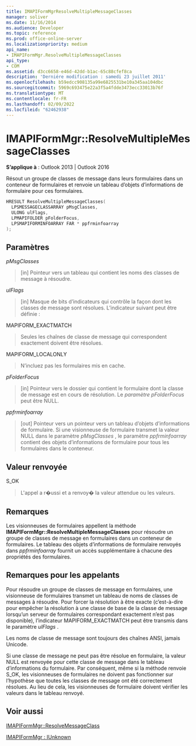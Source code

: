 ```yaml
---
title: IMAPIFormMgrResolveMultipleMessageClasses
manager: soliver
ms.date: 11/16/2014
ms.audience: Developer
ms.topic: reference
ms.prod: office-online-server
ms.localizationpriority: medium
api_name:
- IMAPIFormMgr.ResolveMultipleMessageClasses
api_type:
- COM
ms.assetid: d3cc6658-e46d-42dd-b1ac-65c88cfef8ca
description: 'Derniére modification : samedi 23 juillet 2011'
ms.openlocfilehash: b59edcc908135a99e6825531be10a345aa104dbc
ms.sourcegitcommit: 5969c693475e22a3f5a4fdde3473ecc33013b76f
ms.translationtype: MT
ms.contentlocale: fr-FR
ms.lasthandoff: 02/09/2022
ms.locfileid: "62462938"
---
```

# <a name="imapiformmgrresolvemultiplemessageclasses"></a>IMAPIFormMgr::ResolveMultipleMessageClasses

  
  
**S’applique à** : Outlook 2013 | Outlook 2016 
  
Résout un groupe de classes de message dans leurs formulaires dans un conteneur de formulaires et renvoie un tableau d’objets d’informations de formulaire pour ces formulaires.
  
```cpp
HRESULT ResolveMultipleMessageClasses(
  LPSMESSAGECLASSARRAY pMsgClasses,
  ULONG ulFlags,
  LPMAPIFOLDER pFolderFocus,
  LPSMAPIFORMINFOARRAY FAR * ppfrminfoarray
);
```

## <a name="parameters"></a>Paramètres

 _pMsgClasses_
  
> [in] Pointeur vers un tableau qui contient les noms des classes de message à résoudre.
    
 _ulFlags_
  
> [in] Masque de bits d’indicateurs qui contrôle la façon dont les classes de message sont résolues. L’indicateur suivant peut être définie :
    
MAPIFORM_EXACTMATCH 
  
> Seules les chaînes de classe de message qui correspondent exactement doivent être résolues.
    
MAPIFORM_LOCALONLY
  
> N’incluez pas les formulaires mis en cache.
    
 _pFolderFocus_
  
> [in] Pointeur vers le dossier qui contient le formulaire dont la classe de message est en cours de résolution. Le  _paramètre pFolderFocus_ peut être NULL. 
    
 _ppfrminfoarray_
  
> [out] Pointeur vers un pointeur vers un tableau d’objets d’informations de formulaire. Si une visionneuse de formulaire transmet la valeur NULL dans le paramètre _pMsgClasses_ , le paramètre  _ppfrminfoarray_ contient des objets d’informations de formulaire pour tous les formulaires dans le conteneur. 
    
## <a name="return-value"></a>Valeur renvoyée

S_OK 
  
> L'appel a r�ussi et a renvoy� la valeur attendue ou les valeurs.
    
## <a name="remarks"></a>Remarques

Les visionneuses de formulaires appellent la méthode **IMAPIFormMgr::ResolveMultipleMessageClasses** pour résoudre un groupe de classes de message en formulaires dans un conteneur de formulaires. Le tableau des objets d’informations de formulaire renvoyés dans  _ppfrminfoarray_ fournit un accès supplémentaire à chacune des propriétés des formulaires. 
  
## <a name="notes-to-callers"></a>Remarques pour les appelants

Pour résoudre un groupe de classes de message en formulaires, une visionneuse de formulaires transmet un tableau de noms de classes de messages à résoudre. Pour forcer la résolution à être exacte (c’est-à-dire pour empêcher la résolution à une classe de base de la classe de message lorsqu’un serveur de formulaires correspondant exactement n’est pas disponible), l’indicateur MAPIFORM_EXACTMATCH peut être transmis dans le paramètre _ulFlags_ . 
  
Les noms de classe de message sont toujours des chaînes ANSI, jamais Unicode.
  
Si une classe de message ne peut pas être résolue en formulaire, la valeur NULL est renvoyée pour cette classe de message dans le tableau d’informations du formulaire. Par conséquent, même si la méthode renvoie S_OK, les visionneuses de formulaires ne doivent pas fonctionner sur l’hypothèse que toutes les classes de message ont été correctement résolues. Au lieu de cela, les visionneuses de formulaire doivent vérifier les valeurs dans le tableau renvoyé.
  
## <a name="see-also"></a>Voir aussi



[IMAPIFormMgr::ResolveMessageClass](imapiformmgr-resolvemessageclass.md)
  
[IMAPIFormMgr : IUnknown](imapiformmgriunknown.md)

